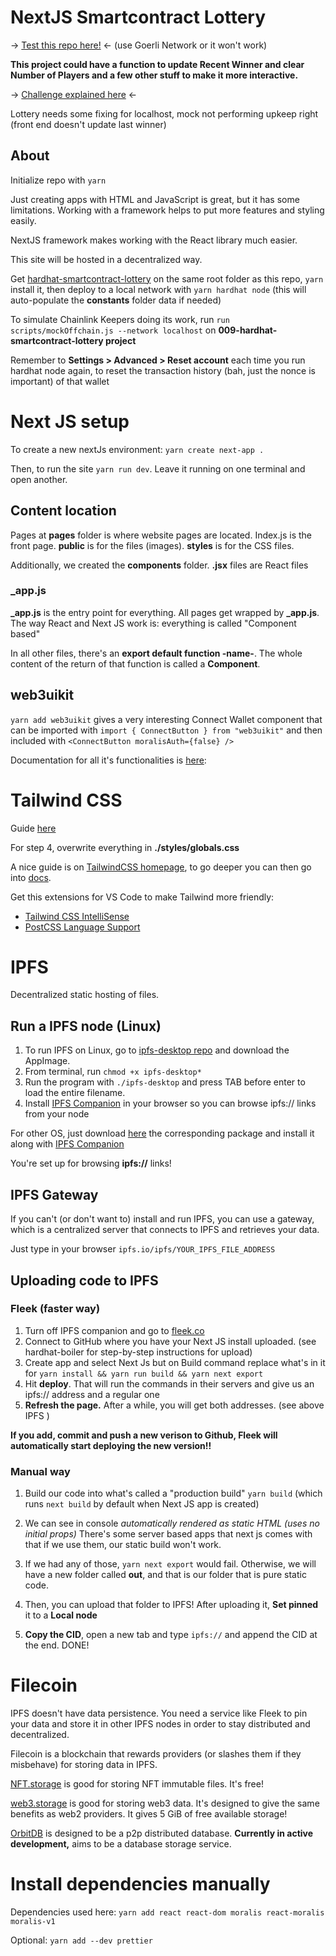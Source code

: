 # NextJS Smartcontract Lottery

-> [Test this repo here!](https://twilight-violet-2332.on.fleek.co/) <- (use Goerli Network or it won't work)

**This project could have a function to update Recent Winner and clear Number of Players and a few other stuff to make it more interactive.**

-> [Challenge explained here](https://youtu.be/gyMwXuJrbJQ?t=65003) <-

Lottery needs some fixing for localhost, mock not performing upkeep right (front end doesn't update last winner)

## About

Initialize repo with `yarn`

Just creating apps with HTML and JavaScript is great, but it has some limitations. Working with a framework helps to put more features and styling easily.

NextJS framework makes working with the React library much easier.

This site will be hosted in a decentralized way.

Get [hardhat-smartcontract-lottery](https://github.com/luloxi/hardhat-smartcontract-lottery) on the same root folder as this repo, `yarn` install it, then deploy to a local network with `yarn hardhat node` (this will auto-populate the **constants** folder data if needed)

To simulate Chainlink Keepers doing its work, run `run scripts/mockOffchain.js --network localhost` on **009-hardhat-smartcontract-lottery project**

Remember to **Settings > Advanced > Reset account** each time you run hardhat node again, to reset the transaction history (bah, just the nonce is important) of that wallet

# Next JS setup

To create a new nextJs environment: `yarn create next-app .`

Then, to run the site `yarn run dev`. Leave it running on one terminal and open another.

## Content location

Pages at **pages** folder is where website pages are located. Index.js is the front page. **public** is for the files (images). **styles** is for the CSS files.

Additionally, we created the **components** folder. **.jsx** files are React files

### \_app.js

**\_app.js** is the entry point for everything. All pages get wrapped by **\_app.js**. The way React and Next JS work is: everything is called "Component based"

In all other files, there's an **export default function -name-**. The whole content of the return of that function is called a **Component**.

## web3uikit

`yarn add web3uikit` gives a very interesting Connect Wallet component that can be imported with `import { ConnectButton } from "web3uikit"` and then included with `<ConnectButton moralisAuth={false} />`

Documentation for all it's functionalities is [here](https://web3ui.github.io/web3uikit/): 

# Tailwind CSS

Guide [here](https://tailwindcss.com/docs/guides/nextjs)

For step 4, overwrite everything in **./styles/globals.css**

A nice guide is on [TailwindCSS homepage](https://tailwindcss.com/), to go deeper you can then go into [docs](https://tailwindcss.com/docs/installation).

Get this extensions for VS Code to make Tailwind more friendly: 
- [Tailwind CSS IntelliSense](https://marketplace.visualstudio.com/items?itemName=bradlc.vscode-tailwindcss)
- [PostCSS Language Support](https://marketplace.visualstudio.com/items?itemName=csstools.postcss)

# IPFS

Decentralized static hosting of files.

## Run a IPFS node (Linux)
1. To run IPFS on Linux, go to [ipfs-desktop repo](https://github.com/ipfs/ipfs-desktop#quick-install-shortcuts) and download the AppImage. 
2. From terminal, run `chmod +x ipfs-desktop*`
3. Run the program with `./ipfs-desktop` and press TAB before enter to load the entire filename.
4. Install [IPFS Companion](https://docs.ipfs.tech/install/ipfs-companion/) in your browser so you can browse ipfs:// links from your node

For other OS, just download [here](https://github.com/ipfs/ipfs-desktop#quick-install-shortcuts) the corresponding package and install it along with [IPFS Companion](https://docs.ipfs.tech/install/ipfs-companion/)

You're set up for browsing **ipfs://** links!

## IPFS Gateway

If you can't (or don't want to) install and run IPFS, you can use a gateway, which is a centralized server that connects to IPFS and retrieves your data.

Just type in your browser `ipfs.io/ipfs/YOUR_IPFS_FILE_ADDRESS`

## Uploading code to IPFS

### Fleek (faster way)

1. Turn off IPFS companion and go to [fleek.co](fleek.co)
2. Connect to GitHub where you have your Next JS install uploaded. (see hardhat-boiler for step-by-step instructions for upload)
3. Create app and select Next Js but on Build command replace what's in it for `yarn install && yarn run build && yarn next export`
4. Hit **deploy**. That will run the commands in their servers and give us an ipfs:// address and a regular one
5. **Refresh the page.** After a while, you will get both addresses. (see above IPFS )

**If you add, commit and push a new verison to Github, Fleek will automatically start deploying the new version!!**

### Manual way

1. Build our code into what's called a "production build"
   `yarn build` (which runs `next build` by default when Next JS app is created)

2. We can see in console _automatically rendered as static HTML (uses no initial props)_ There's some server based apps that next js comes with that if we use them, our static build won't work.

3. If we had any of those, `yarn next export` would fail. Otherwise, we will have a new folder called **out**, and that is our folder that is pure static code.

4. Then, you can upload that folder to IPFS! After uploading it, **Set pinned** it to a **Local node**

5. **Copy the CID**, open a new tab and type `ipfs://` and append the CID at the end. DONE!

# Filecoin

IPFS doesn't have data persistence. You need a service like Fleek to pin your data and store it in other IPFS nodes in order to stay distributed and decentralized.

Filecoin is a blockchain that rewards providers (or slashes them if they misbehave) for storing data in IPFS.

[NFT.storage](https://nft.storage/) is good for storing NFT immutable files. It's free!

[web3.storage](https://web3.storage/) is good for storing web3 data. It's designed to give the same benefits as web2 providers. It gives 5 GiB of free available storage!

[OrbitDB](github.com/orbitdb) is designed to be a p2p distributed database. **Currently in active development,** aims to be a database storage service.

# Install dependencies manually

Dependencies used here: `yarn add react react-dom moralis react-moralis moralis-v1`

Optional: `yarn add --dev prettier`
